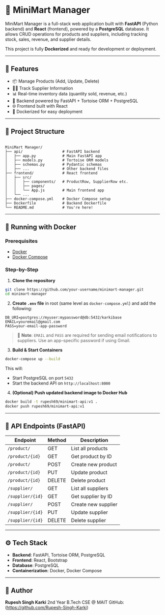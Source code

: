 # 🛒 MiniMart Manager

MiniMart Manager is a full-stack web application built with **FastAPI** (Python backend) and **React** (frontend), powered by a **PostgreSQL** database. It allows CRUD operations for products and suppliers, including tracking stock, sales, revenue, and supplier details.

This project is fully **Dockerized** and ready for development or deployment.

---

## 🚀 Features

- 📦 Manage Products (Add, Update, Delete)
- 🧑‍💼 Track Supplier Information
- 📊 Real-time inventory data (quantity sold, revenue, etc.)
- 🔄 Backend powered by FastAPI + Tortoise ORM + PostgreSQL
- 🌐 Frontend built with React
- 🐳 Dockerized for easy deployment

---

## 📁 Project Structure

```

MiniMart Manager/
├── api/                  # FastAPI backend
│   ├── app.py            # Main FastAPI app
│   ├── models.py         # Tortoise ORM models
│   ├── schemas.py        # Pydantic schemas
│   ├── ...               # Other backend files
├── frontend/             # React frontend
│   ├── src/
│   │   ├── components/   # ProductRow, SupplierRow etc.
│   │   ├── pages/
│   │   └── App.js        # Main frontend app
│   └── ...
├── docker-compose.yml    # Docker Compose setup
├── Dockerfile            # Backend Dockerfile
└── README.md             # You're here!

````

---

## 🐳 Running with Docker

### Prerequisites

- [Docker](https://www.docker.com/)
- [Docker Compose](https://docs.docker.com/compose/)

### Step-by-Step

1. **Clone the repository**

```bash
git clone https://github.com/your-username/minimart-manager.git
cd minimart-manager
````

2. **Create `.env` file** in root (same level as `docker-compose.yml`) and add the following:

```
DB_URI=postgres://myuser:mypassword@db:5432/karkibase
EMAIL=youremail@gmail.com
PASS=your-email-app-password
```

> 🔐 **Note**: `EMAIL` and `PASS` are required for sending email notifications to suppliers. Use an app-specific password if using Gmail.

3. **Build & Start Containers**

```bash
docker-compose up --build
```

This will:

* Start PostgreSQL on port `5432`
* Start the backend API on `http://localhost:8000`

4. **(Optional) Push updated backend image to Docker Hub**

```bash
docker build -t rupesh69/minimart-api:v1 .
docker push rupesh69/minimart-api:v1
```

---

## 🔌 API Endpoints (FastAPI)

| Endpoint         | Method | Description         |
| ---------------- | ------ | ------------------- |
| `/product/`      | GET    | List all products   |
| `/product/{id}`  | GET    | Get product by ID   |
| `/product/`      | POST   | Create new product  |
| `/product/{id}`  | PUT    | Update product      |
| `/product/{id}`  | DELETE | Delete product      |
| `/supplier/`     | GET    | List all suppliers  |
| `/supplier/{id}` | GET    | Get supplier by ID  |
| `/supplier/`     | POST   | Create new supplier |
| `/supplier/{id}` | PUT    | Update supplier     |
| `/supplier/{id}` | DELETE | Delete supplier     |

---

## ⚙️ Tech Stack

* **Backend**: FastAPI, Tortoise ORM, PostgreSQL
* **Frontend**: React, Bootstrap
* **Database**: PostgreSQL
* **Containerization**: Docker, Docker Compose

---

## 👤 Author

**Rupesh Singh Karki**
2nd Year B.Tech CSE @ MAIT
GitHub: (https://github.com/Rupesh-Singh-Karki)
